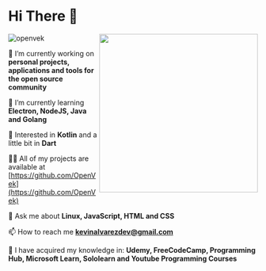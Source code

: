 # Hi There 👋

<a href="https://developer.mozilla.org/en-US/docs/Web/JavaScript">
	<img width="320" align="right" src="https://upload.wikimedia.org/wikipedia/commons/6/6a/JavaScript-logo.png">
</a>

<p align="left"> <img src="https://komarev.com/ghpvc/?username=openvek&label=Profile%20views&color=0e75b6&style=flat" alt="openvek" /> </p>

 🔭 I’m currently working on **personal projects, applications and tools for the open source community**

 🌱 I’m currently learning **Electron, NodeJS, Java and Golang**
 
 🧐 Interested in **Kotlin** and a little bit in **Dart**

 👨‍💻 All of my projects are available at [https://github.com/OpenVek](https://github.com/OpenVek)

 💬 Ask me about **Linux, JavaScript, HTML and CSS**

 📫 How to reach me **kevinalvarezdev@gmail.com**
 
 🧠 I have acquired my knowledge in: **Udemy, FreeCodeCamp, Programming Hub, Microsoft Learn, Sololearn and Youtube Programming Courses**
